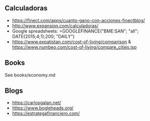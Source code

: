 Calculadoras
-----
* https://finect.com/apps/cuanto-gano-con-acciones-finectblog/
* http://www.expansion.com/calculadoras/
* Google spreadsheets: =GOOGLEFINANCE("BME:SAN"; "all"; DATE(2015;4;1);200; "DAILY")
* https://www.expatistan.com/cost-of-living/comparison & https://www.numbeo.com/cost-of-living/compare_cities.jsp


Books
------

See books/economy.md


Blogs
-----
* https://carlosgalan.net/
* https://www.bogleheads.org/
* https://estrategafinanciero.com/

